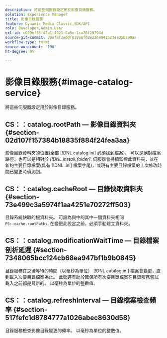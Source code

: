 ```yaml
---
description: 將這些伺服器設定用於影像目錄服務。
solution: Experience Manager
title: 影像目錄服務
feature: Dynamic Media Classic,SDK/API
role: Developer,Admin,User
exl-id: c089ef35-47a1-4921-8a5e-1ca78f29794d
source-git-commit: 38afaf2ed0f01868f02e236e941b23eed5b790aa
workflow-type: tm+mt
source-wordcount: '198'
ht-degree: 0%

---
```


# 影像目錄服務{#image-catalog-service}

將這些伺服器設定用於影像目錄服務。

## CS：：catalog.rootPath — 影像目錄資料夾 {#section-02d107f157384b18835f884f24fea3aa}

影像目錄資料夾的位置(全部 [!DNL catalog.ini] 必須找到檔案)。 可以是絕對檔案路徑，也可以是相對於 *[!DNL install_folder]*. 伺服器會持續監控此資料夾，並在新的主要目錄檔案(具有 [!DNL .ini] 檔案字尾)，或現有主要目錄檔案的上次修改時間已變更時偵測到。

## CS：：catalog.cacheRoot — 目錄快取資料夾 {#section-73e499c3a5974f1aa4251e70272ff503}

目錄系統快取的根資料夾。 可設為與中的其中一個資料夾相同 `PS::cache.rootPaths`. 在變更此設定之前，必須手動建立資料夾。

## CS：：catalog.modificationWaitTime — 目錄檔案剖析延遲 {#section-7348065bcc124cb68ea947bf1b9b0845}

目錄服務在之後等待的時間（以毫秒為單位） [!DNL catalog.ini] 檔案會變更，直到載入次要目錄檔案為止。 此延遲有助於確保所有次要目錄檔案在目錄服務嘗試載入之前都是最新的。 以毫秒為單位的整數值。

## CS：：catalog.refreshInterval — 目錄檔案檢查頻率 {#section-517fefc1d8784777a1026abec8630d58}

目錄服務檢查影像目錄變更的頻率。 以毫秒為單位的整數值。

